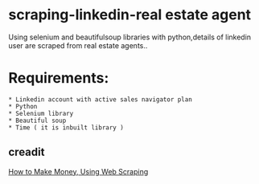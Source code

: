 # scraping-linkedin-real estate agent
  Using selenium and beautifulsoup libraries with python,details of  linkedin user are scraped from real estate agents..

# Requirements:
    * Linkedin account with active sales navigator plan
    * Python
    * Selenium library
    * Beautiful soup
    * Time ( it is inbuilt library )
    
## creadit 
<a href="https://www.udemy.com/course/how-to-make-money-using-web-scraping/" target="_blank">How to Make Money, Using Web Scraping</a>

